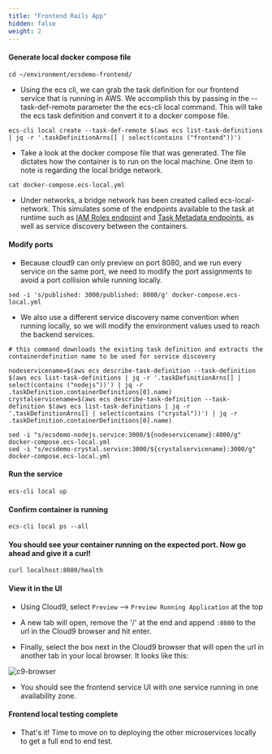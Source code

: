 ```yaml
---
title: "Frontend Rails App"
hidden: false
weight: 2
---
```


#### Generate local docker compose file

```
cd ~/environment/ecsdemo-frontend/
```
- Using the ecs cli, we can grab the task definition for our frontend service that is running in AWS. We accomplish this by passing in the --task-def-remote parameter the the ecs-cli local command. This will take the ecs task definition and convert it to a docker compose file.

```
ecs-cli local create --task-def-remote $(aws ecs list-task-definitions | jq -r '.taskDefinitionArns[] | select(contains ("frontend"))')
```

- Take a look at the docker compose file that was generated. The file dictates how the container is to run on the local machine. One item to note is regarding the local bridge network.

```
cat docker-compose.ecs-local.yml
```

- Under networks, a bridge network has been created called ecs-local-network. This simulates some of the endpoints available to the task at runtime such as [IAM Roles endpoint](https://docs.aws.amazon.com/AmazonECS/latest/developerguide/task-iam-roles.html) and [Task Metadata endpoints](https://docs.aws.amazon.com/AmazonECS/latest/developerguide/task-metadata-endpoint.html), as well as service discovery between the containers.


#### Modify ports 

- Because cloud9 can only preview on port 8080, and we run every service on the same port, we need to modify the port assignments to avoid a port collision while running locally.

```
sed -i 's/published: 3000/published: 8080/g' docker-compose.ecs-local.yml
```

- We also use a different service discovery name convention when running locally, so we will modify the environment
values used to reach the backend services.
```
# this command downloads the existing task definition and extracts the containerdefinition name to be used for service discovery

nodeservicename=$(aws ecs describe-task-definition --task-definition $(aws ecs list-task-definitions | jq -r '.taskDefinitionArns[] | select(contains ("nodejs"))') | jq -r .taskDefinition.containerDefinitions[0].name)
crystalservicename=$(aws ecs describe-task-definition --task-definition $(aws ecs list-task-definitions | jq -r '.taskDefinitionArns[] | select(contains ("crystal"))') | jq -r .taskDefinition.containerDefinitions[0].name)

sed -i "s/ecsdemo-nodejs.service:3000/${nodeservicename}:4000/g" docker-compose.ecs-local.yml
sed -i "s/ecsdemo-crystal.service:3000/${crystalservicename}:3000/g" docker-compose.ecs-local.yml

```

#### Run the service

```
ecs-cli local up
```

#### Confirm container is running

```
ecs-cli local ps --all
```

#### You should see your container running on the expected port. Now go ahead and give it a curl!

```
curl localhost:8080/health
```

#### View it in the UI

- Using Cloud9, select `Preview` --> `Preview Running Application` at the top

- A new tab will open, remove the '/' at the end and append `:8080` to the url in the Cloud9 browser and hit enter.

- Finally, select the box next in the Cloud9 browser that will open the url in another tab in your local browser. It looks like this:

![c9-browser](/images/c9-local-2.png)

- You should see the frontend service UI with one service running in one availability zone.

#### Frontend local testing complete

- That's it! Time to move on to deploying the other microservices locally to get a full end to end test.
